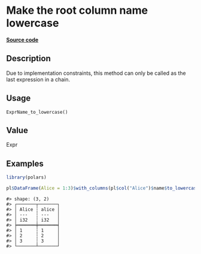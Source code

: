 
# Make the root column name lowercase

[**Source code**](https://github.com/pola-rs/r-polars/tree/3908b5beab9ec917b825bad8f9a820caad37cb4a/R/expr__name.R#L93)

## Description

Due to implementation constraints, this method can only be called as the
last expression in a chain.

## Usage

<pre><code class='language-R'>ExprName_to_lowercase()
</code></pre>

## Value

Expr

## Examples

``` r
library(polars)

pl$DataFrame(Alice = 1:3)$with_columns(pl$col("Alice")$name$to_lowercase())
```

    #> shape: (3, 2)
    #> ┌───────┬───────┐
    #> │ Alice ┆ alice │
    #> │ ---   ┆ ---   │
    #> │ i32   ┆ i32   │
    #> ╞═══════╪═══════╡
    #> │ 1     ┆ 1     │
    #> │ 2     ┆ 2     │
    #> │ 3     ┆ 3     │
    #> └───────┴───────┘
